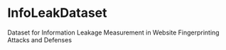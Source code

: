 # InfoLeakDataset
Dataset for Information Leakage Measurement in Website Fingerprinting Attacks and Defenses
